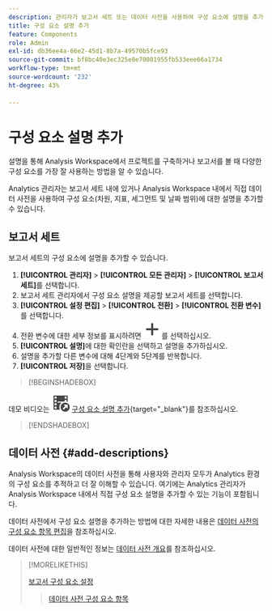 ```yaml
---
description: 관리자가 보고서 세트 또는 데이터 사전을 사용하여 구성 요소에 설명을 추가하는 방법을 알아봅니다.
title: 구성 요소 설명 추가
feature: Components
role: Admin
exl-id: db36ee4a-66e2-45d1-8b7a-49570b5fce93
source-git-commit: bf8bc40e3ec325e8e70081955fb533eee66a1734
workflow-type: tm+mt
source-wordcount: '232'
ht-degree: 43%

---
```


# 구성 요소 설명 추가

설명을 통해 Analysis Workspace에서 프로젝트를 구축하거나 보고서를 볼 때 다양한 구성 요소를 가장 잘 사용하는 방법을 알 수 있습니다.

Analytics 관리자는 보고서 세트 내에 있거나 Analysis Workspace 내에서 직접 데이터 사전을 사용하여 구성 요소(차원, 지표, 세그먼트 및 날짜 범위)에 대한 설명을 추가할 수 있습니다.

## 보고서 세트

보고서 세트의 구성 요소에 설명을 추가할 수 있습니다.

1. **[!UICONTROL 관리자]** > **[!UICONTROL 모든 관리자]** > **[!UICONTROL 보고서 세트]**&#x200B;를 선택합니다.
1. 보고서 세트 관리자에서 구성 요소 설명을 제공할 보고서 세트를 선택합니다.
1. **[!UICONTROL 설정 편집]** > **[!UICONTROL 전환]** > **[!UICONTROL 전환 변수]**&#x200B;를 선택합니다.
1. 전환 변수에 대한 세부 정보를 표시하려면 ![추가](/help/assets/icons/Add.svg)를 선택하십시오.
1. **[!UICONTROL 설명]**&#x200B;에 대한 확인란을 선택하고 설명을 추가하십시오.
1. 설명을 추가할 다른 변수에 대해 4단계와 5단계를 반복합니다.
1. **[!UICONTROL 저장]**&#x200B;을 선택합니다.

>[!BEGINSHADEBOX]

데모 비디오는 ![VideoCheckedOut](/help/assets/icons/VideoCheckedOut.svg) [구성 요소 설명 추가](https://video.tv.adobe.com/v/25453?quality=12&learn=on){target="_blank"}를 참조하십시오.

>[!ENDSHADEBOX]


## 데이터 사전 {#add-descriptions}

Analysis Workspace의 데이터 사전을 통해 사용자와 관리자 모두가 Analytics 환경의 구성 요소를 추적하고 더 잘 이해할 수 있습니다. 여기에는 Analytics 관리자가 Analysis Workspace 내에서 직접 구성 요소 설명을 추가할 수 있는 기능이 포함됩니다.

데이터 사전에서 구성 요소 설명을 추가하는 방법에 대한 자세한 내용은 [데이터 사전의 구성 요소 항목 편집](/help/analyze/analysis-workspace/components/data-dictionary/edit-entries-data-dictionary.md)을 참조하십시오.

데이터 사전에 대한 일반적인 정보는 [데이터 사전 개요](/help/analyze/analysis-workspace/components/data-dictionary/data-dictionary-overview.md)를 참조하십시오.

>[!MORELIKETHIS]
>
>[보고서 구성 요소 설정](/help/components/vrs/vrs-components.md)
>>[데이터 사전 구성 요소 항목](/help/analyze/analysis-workspace/components/data-dictionary/edit-entries-data-dictionary.md)
>
